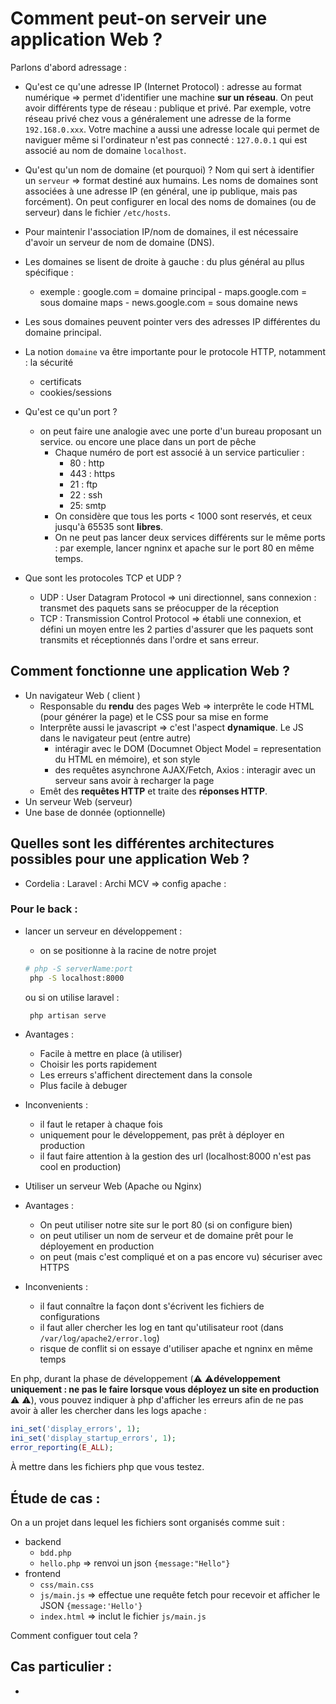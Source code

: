 # Comment peut-on serveir une application Web ?

Parlons d'abord adressage : 
 - Qu'est ce qu'une adresse IP (Internet Protocol) : adresse au format numérique => permet d'identifier une machine **sur un réseau**. On peut avoir différents type de réseau : publique et privé. Par exemple, votre réseau privé chez vous a généralement une adresse de la forme `192.168.0.xxx`. Votre machine a aussi une adresse locale qui permet de naviguer même si l'ordinateur n'est pas connecté : `127.0.0.1` qui est associé au nom de domaine `localhost`. 
 - Qu'est qu'un nom de domaine (et pourquoi) ? Nom qui sert à identifier un `serveur` => format destiné aux humains. Les noms de domaines sont associées à une adresse IP (en général, une ip publique, mais pas forcément). On peut configurer en local des noms de domaines (ou de serveur) dans le fichier `/etc/hosts`. 
 - Pour maintenir l'association IP/nom de domaines, il est nécessaire d'avoir un serveur de nom de domaine (DNS). 
 - Les domaines se lisent de droite à gauche : du plus général au pllus spécifique :    
   - exemple : google.com = domaine principal
             - maps.google.com = sous domaine maps
             - news.google.com = sous domaine news 
 - Les sous domaines peuvent pointer vers des adresses IP différentes du domaine principal. 
 - La notion `domaine` va être importante pour le protocole HTTP, notamment : la sécurité 
   - certificats 
   - cookies/sessions 

- Qu'est ce qu'un port ? 
  - on peut faire une analogie avec une porte d'un bureau proposant un service. ou encore une place dans un port de pêche
    - Chaque numéro de port est associé à un service particulier : 
      - 80 : http
      - 443 : https
      - 21 : ftp
      - 22 : ssh
      - 25: smtp
    - On considère que tous les ports < 1000 sont reservés, et ceux jusqu'à 65535 sont **libres**. 
    - On ne peut pas lancer deux services différents sur le même ports : par exemple, lancer ngninx et apache sur le port 80 en même temps. 

- Que sont les protocoles TCP et UDP ? 
  - UDP : User Datagram Protocol => uni directionnel, sans connexion : transmet des paquets sans se préocupper de la réception
  - TCP : Transmission Control Protocol => établi une connexion, et défini un moyen entre les 2 parties d'assurer que les paquets sont transmits et réceptionnés dans l'ordre et sans erreur. 
  
## Comment fonctionne une application Web ? 
 - Un navigateur Web ( client )
   - Responsable du **rendu** des pages Web => interprête le code HTML (pour générer la page) et le CSS pour sa mise en forme
   - Interprête aussi le javascript => c'est l'aspect **dynamique**. Le JS dans le navigateur peut (entre autre)
     - intéragir avec le DOM (Documnet Object Model = representation du HTML en mémoire), et son style 
     - des requêtes asynchrone AJAX/Fetch, Axios : interagir avec un serveur sans avoir à recharger la page
   - Emêt des **requêtes HTTP** et traite des **réponses HTTP**. 
 - Un serveur Web (serveur)
 - Une base de donnée (optionnelle)



## Quelles sont les différentes architectures possibles pour une application Web ? 
 - Cordelia :  Laravel : Archi MCV => config apache : 

### Pour le back : 
 - lancer un serveur en développement : 
   - on se positionne à la racine de notre projet
   ```sh
   # php -S serverName:port
    php -S localhost:8000
   ```
   ou si on utilise laravel : 
   ```sh
    php artisan serve
   ```
  - Avantages : 
    - Facile à mettre en place (à utiliser)
    - Choisir les ports rapidement
    - Les erreurs s'affichent directement dans la console
    - Plus facile à debuger
  - Inconvenients :
    - il faut le retaper à chaque fois
    - uniquement pour le développement, pas prêt à déployer en production
    - il faut faire attention à la gestion des url (localhost:8000 n'est pas cool en production)

 - Utiliser un serveur Web (Apache ou Nginx)
  - Avantages : 
    - On peut utiliser notre site sur le port 80 (si on configure bien)
    - on peut utiliser un nom de serveur et de domaine prêt pour le déployement en production
    - on peut (mais c'est compliqué et on a pas encore vu) sécuriser avec HTTPS
  - Inconvenients :
    - il faut connaître la façon dont s'écrivent les fichiers de configurations
    - il faut aller chercher les log en tant qu'utilisateur root (dans `/var/log/apache2/error.log`)
    - risque de conflit si on essaye d'utiliser apache et ngninx en même temps 


En php, durant la phase de développement (:warning: :warning:**développement uniquement : ne pas le faire lorsque vous déployez un site en production** :warning: :warning:), vous pouvez indiquer à php d'afficher les erreurs afin de ne pas avoir à aller les chercher dans les logs apache : 
 ```php
ini_set('display_errors', 1);
ini_set('display_startup_errors', 1);
error_reporting(E_ALL);
```
À mettre dans les fichiers php que vous testez.

## Étude de cas : 
On a un projet dans lequel les fichiers sont organisés comme suit : 
 - backend
   - `bdd.php`
   - `hello.php` => renvoi un json `{message:"Hello"}`
 - frontend
   - `css/main.css`
   - `js/main.js` => effectue une requête fetch pour recevoir et afficher le JSON `{message:'Hello'}`
   - `index.html` => inclut le fichier `js/main.js`

Comment configuer tout cela ?


## Cas particulier : 
 - 
